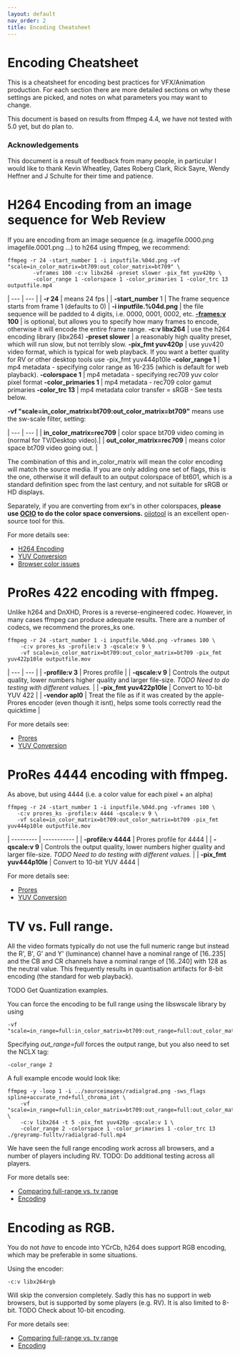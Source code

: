 ```yaml
---
layout: default
nav_order: 2
title: Encoding Cheatsheet
---
```


# Encoding Cheatsheet

This is a cheatsheet for encoding best practices for VFX/Animation production. For each section there are more detailed sections on why these settings are picked, and notes on what parameters you may want to change.

This document is based on results from ffmpeg 4.4, we have not tested with 5.0 yet, but do plan to.

### Acknowledgements  <a name="Acknowledgements"></a>

This document is a result of feedback from many people, in particular I would like to thank Kevin Wheatley, Gates Roberg Clark, Rick Sayre, Wendy Heffner and J Schulte for their time and patience.

# H264 Encoding from an image sequence for Web Review

If you are encoding from an image sequence (e.g. imagefile.0000.png imagefile.0001.png ...) to h264 using ffmpeg, we recommend:

```
ffmpeg -r 24 -start_number 1 -i inputfile.%04d.png -vf "scale=in_color_matrix=bt709:out_color_matrix=bt709" \
        -vframes 100 -c:v libx264 -preset slower -pix_fmt yuv420p \
        -color_range 1 -colorspace 1 -color_primaries 1 -color_trc 13 outputfile.mp4
```

| --- | --- |
| **-r 24**     | means 24 fps |
| **-start_number** 1 | The frame sequence starts from frame 1 (defaults to 0) |
**-i inputfile.%04d.png** | the file sequence will be padded to 4 digits, i.e. 0000, 0001, 0002, etc.
**[-frames:v](https://ffmpeg.org/ffmpeg.html#toc-Video-Options) 100** | is optional, but allows you to specify how many frames to encode, otherwise it will encode the entire frame range.
**-c:v libx264** | use the h264 encoding library (libx264)
**-preset slower** | a reasonably high quality preset, which will run slow, but not terribly slow.
**-pix_fmt yuv420p** | use yuv420 video format, which is typical for web playback. If you want a better quality for RV or other desktop tools use -pix_fmt yuv444p10le
**-color_range 1** | mp4 metadata - specifying color range as 16-235 (which is default for web playback).
**-colorspace 1** | mp4 metadata - specifying rec709 yuv color pixel format
**-color_primaries 1** | mp4 metadata - rec709 color gamut primaries
**-color_trc 13** | mp4 metadata color transfer = sRGB - See tests below.

**-vf "scale=in_color_matrix=bt709:out_color_matrix=bt709"** means use the sw-scale filter, setting:

| --- | --- |
| **in_color_matrix=rec709** | color space bt709 video coming in (normal for TV/Desktop video).|
| **out_color_matrix=rec709** | means color space bt709 video going out.  |

The combination of this and in_color_matrix will mean the color encoding will match the source media. If you are only adding one set of flags, this is the one, otherwise it will default to an output colorspace of bt601, which is a standard definition spec from the last century, and not suitable for sRGB or HD displays.

Separately, if you are converting from exr's in other colorspaces, **please use [OCIO](https://opencolorio.org/) to do the color space conversions.** [oiiotool](https://openimageio.readthedocs.io/en/latest/oiiotool.html) is an excellent open-source tool for this.

For more details see:
   * [H264 Encoding](Encoding.md#h264)
   * [YUV Conversion](ColorPreservation.md#yuv)
   * [Browser color issues](ColorPreservation.md#nclc)


# ProRes 422 encoding with ffmpeg.

Unlike h264 and DnXHD, Prores is a reverse-engineered codec. However, in many cases ffmpeg can produce adequate results. There are a number of codecs, we recommend the prores_ks one.

```
ffmpeg -r 24 -start_number 1 -i inputfile.%04d.png -vframes 100 \
    -c:v prores_ks -profile:v 3 -qscale:v 9 \
    -vf scale=in_color_matrix=bt709:out_color_matrix=bt709 -pix_fmt yuv422p10le outputfile.mov
```

| --- | --- |
| **-profile:v 3** | Prores profile |
| **-qscale:v 9** | Controls the output quality, lower numbers higher quality and larger file-size. *TODO Need to do testing with different values.* |
| **-pix_fmt yuv422p10le** | Convert to 10-bit YUV 422 |
| **-vendor apl0** | Treat the file as if it was created by the apple-Prores encoder (even though it isnt), helps some tools correctly read the quicktime |

For more details see:
   * [Prores](Encoding.md#prores)
   * [YUV Conversion](ColorPreservation.md#yuv)

# ProRes 4444 encoding with ffmpeg.

As above, but using 4444 (i.e. a color value for each pixel + an alpha)

```
ffmpeg -r 24 -start_number 1 -i inputfile.%04d.png -vframes 100 \
   -c:v prores_ks -profile:v 4444 -qscale:v 9 \
   -vf scale=in_color_matrix=bt709:out_color_matrix=bt709 -pix_fmt yuv444p10le outputfile.mov
```

| ---------           | ----------- |
| **-profile:v 4444** | Prores profile for 4444 |
| **-qscale:v 9**     | Controls the output quality, lower numbers higher quality and larger file-size. *TODO Need to do testing with different values.*  |
| **-pix_fmt yuv444p10le** | Convert to 10-bit YUV 4444 |

For more details see:
   * [Prores](Encoding.md#prores)
   * [YUV Conversion](ColorPreservation.md#yuv)

# TV vs. Full range. <a name="tvfull"></a>
All the video formats typically do not use the full numeric range but instead the R', B', G' and Y' (luminance) channel have a nominal range of [16..235]  and the CB and CR channels have a nominal range of [16..240] with 128 as the neutral value. This frequently results in quantisation artifacts for 8-bit encoding (the standard for web playback).

TODO Get Quantization examples.

You can force the encoding to be full range using the libswscale library by using
```
-vf "scale=in_range=full:in_color_matrix=bt709:out_range=full:out_color_matrix=bt709"
```
Specifying *out_range=full* forces the output range, but you also need to set the NCLX tag:
```
-color_range 2
```
A full example encode would look like:
```
ffmpeg -y -loop 1 -i ../sourceimages/radialgrad.png -sws_flags spline+accurate_rnd+full_chroma_int \
    -vf "scale=in_range=full:in_color_matrix=bt709:out_range=full:out_color_matrix=bt709" \
    -c:v libx264 -t 5 -pix_fmt yuv420p -qscale:v 1 \
    -color_range 2 -colorspace 1 -color_primaries 1 -color_trc 13 ./greyramp-fulltv/radialgrad-full.mp4
```
We have seen the full range encoding work across all browsers, and a number of players including RV.
TODO: Do additional testing across all players.

For more details see:
   * [Comparing full-range vs. tv range](https://richardssam.github.io/ffmpeg-tests/tests/greyramp-fulltv/compare.html)
   * [Encoding](Encoding.md#range)


# Encoding as RGB. <a name="rgbencode"></a>
You do not *have* to encode into YCrCb, h264 does support RGB encoding, which may be preferable in some situations.

Using the encoder:
```
-c:v libx264rgb
```
Will skip the conversion completely. Sadly this has no support in web browsers, but is supported by some players (e.g. RV). It is also limited to 8-bit.
TODO Check about 10-bit encoding.

For more details see:
   * [Comparing full-range vs. tv range](https://richardssam.github.io/ffmpeg-tests/tests/greyramp-fulltv/compare.html)
   * [Encoding](Encoding.md#range)
